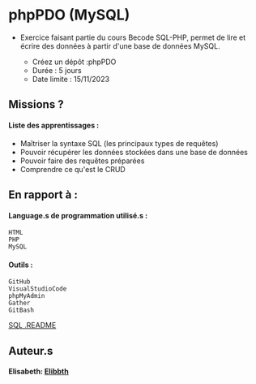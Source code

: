 # phpPDO (MySQL)

- Exercice faisant partie du cours Becode SQL-PHP, permet de lire et écrire des données à partir d'une base de données MySQL.

    - Créez un dépôt :phpPDO
    - Durée : 5 jours
    - Date limite : 15/11/2023 
        

## Missions ?

#### Liste des apprentissages :

- Maîtriser la syntaxe SQL (les principaux types de requêtes)
- Pouvoir récupérer les données stockées dans une base de données
- Pouvoir faire des requêtes préparées
- Comprendre ce qu'est le CRUD


## En rapport à :

#### Language.s de programmation utilisé.s :

    HTML
    PHP
    MySQL

#### Outils :

    GitHub  
    VisualStudioCode  
    phpMyAdmin  
    Gather  
    GitBash


[SQL .README](https://github.com/becodeorg/CRL-KELLER-6/blob/main/1.TRAIL/2.The-Hill/2.PHP/2.SQL/README.md)


## Auteur.s

#### Elisabeth: [Elibbth](https://github.com/Elibbth)
